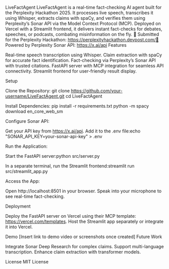 LiveFactAgent
LiveFactAgent is a real-time fact-checking AI agent built for the Perplexity Hackathon 2025. It processes live speech, transcribes it using Whisper, extracts claims with spaCy, and verifies them using Perplexity’s Sonar API via the Model Context Protocol (MCP). Deployed on Vercel with a Streamlit frontend, it delivers instant fact-checks for debates, speeches, or podcasts, combating misinformation on the fly.
🌟 Submitted for the Perplexity Hackathon: https://perplexityhackathon.devpost.com/🔗 Powered by Perplexity Sonar API: https://x.ai/api
Features

Real-time speech transcription using Whisper.
Claim extraction with spaCy for accurate fact identification.
Fact-checking via Perplexity’s Sonar API with trusted citations.
FastAPI server with MCP integration for seamless API connectivity.
Streamlit frontend for user-friendly result display.

Setup

Clone the Repository:
git clone https://github.com/your-username/LiveFactAgent.git
cd LiveFactAgent


Install Dependencies:
pip install -r requirements.txt
python -m spacy download en_core_web_sm


Configure Sonar API:

Get your API key from https://x.ai/api.
Add it to the .env file:echo "SONAR_API_KEY=your-sonar-api-key" > .env




Run the Application:

Start the FastAPI server:python src/server.py


In a separate terminal, run the Streamlit frontend:streamlit run src/streamlit_app.py




Access the App:

Open http://localhost:8501 in your browser.
Speak into your microphone to see real-time fact-checking.



Deployment

Deploy the FastAPI server on Vercel using their MCP template: https://vercel.com/templates.
Host the Streamlit app separately or integrate it into Vercel.

Demo
[Insert link to demo video or screenshots once created]
Future Work

Integrate Sonar Deep Research for complex claims.
Support multi-language transcription.
Enhance claim extraction with transformer models.

License
MIT License
